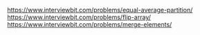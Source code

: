 https://www.interviewbit.com/problems/equal-average-partition/
https://www.interviewbit.com/problems/flip-array/
https://www.interviewbit.com/problems/merge-elements/

